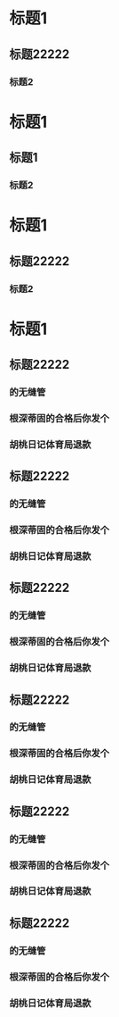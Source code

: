 
# 标题1
## 标题22222
### 标题2
# 标题1
## 标题1
### 标题2
# 标题1
## 标题22222
### 标题2
# 标题1
## 标题22222
### 的无缝管
### 根深蒂固的合格后你发个
### 胡桃日记体育局退款
## 标题22222
### 的无缝管
### 根深蒂固的合格后你发个
### 胡桃日记体育局退款
## 标题22222
### 的无缝管
### 根深蒂固的合格后你发个
### 胡桃日记体育局退款
## 标题22222
### 的无缝管
### 根深蒂固的合格后你发个
### 胡桃日记体育局退款
## 标题22222
### 的无缝管
### 根深蒂固的合格后你发个
### 胡桃日记体育局退款
## 标题22222
### 的无缝管
### 根深蒂固的合格后你发个
### 胡桃日记体育局退款